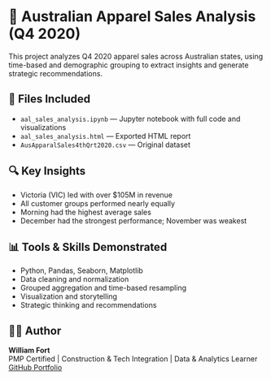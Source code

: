 # 🧾 Australian Apparel Sales Analysis (Q4 2020)

This project analyzes Q4 2020 apparel sales across Australian states, using time-based and demographic grouping to extract insights and generate strategic recommendations.

## 📁 Files Included

- `aal_sales_analysis.ipynb` — Jupyter notebook with full code and visualizations
- `aal_sales_analysis.html` — Exported HTML report
- `AusApparalSales4thQrt2020.csv` — Original dataset

## 🔍 Key Insights

- Victoria (VIC) led with over $105M in revenue
- All customer groups performed nearly equally
- Morning had the highest average sales
- December had the strongest performance; November was weakest

## 📊 Tools & Skills Demonstrated

- Python, Pandas, Seaborn, Matplotlib
- Data cleaning and normalization
- Grouped aggregation and time-based resampling
- Visualization and storytelling
- Strategic thinking and recommendations

## 👨‍💻 Author

**William Fort**  
PMP Certified | Construction & Tech Integration | Data & Analytics Learner  
[GitHub Portfolio](https://github.com/your-username)
